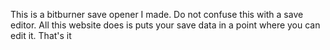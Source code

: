 This is a bitburner save opener I made. Do not confuse this with a save editor. All this website does is puts your save data in a point where you can edit it. That's it
